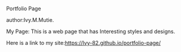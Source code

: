 Portfolio Page

author:Ivy.M.Mutie.

My Page: This is a web page that has Interesting styles and designs.

Here is a link to my site:https://Ivy-82.github.io/portfolio-page/

